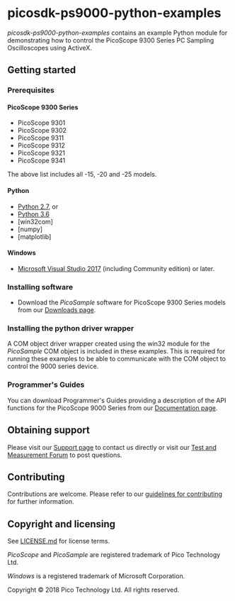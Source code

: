 # picosdk-ps9000-python-examples

*picosdk-ps9000-python-examples* contains an example Python module for demonstrating how to control the PicoScope 9300 Series PC Sampling Oscilloscopes using ActiveX.

## Getting started

### Prerequisites

#### PicoScope 9300 Series

* PicoScope 9301
* PicoScope 9302 
* PicoScope 9311 
* PicoScope 9312 
* PicoScope 9321 
* PicoScope 9341

The above list includes all -15, -20 and -25 models.

#### Python
* [Python 2.7](https://www.python.org/download/releases/2.7/), or
* [Python 3.6](https://www.python.org/download/releases/3.6/) 
* [win32com]
* [numpy]
* [matplotlib]

#### Windows

* [Microsoft Visual Studio 2017](https://www.visualstudio.com/) (including Community edition) or later.  

### Installing software

* Download the *PicoSample* software for PicoScope 9300 Series models from our [Downloads page](https://www.picotech.com/downloads).

### Installing the python driver wrapper

A COM object driver wrapper created using the win32 module for the *PicoSample* COM object is included in these examples.
This is required for running these examples to be able to communicate with the COM object to control the 9000 series device.

### Programmer's Guides

You can download Programmer's Guides providing a description of the API functions for the PicoScope 9000 Series from our [Documentation page](https://www.picotech.com/library/documentation).

## Obtaining support

Please visit our [Support page](https://www.picotech.com/tech-support) to contact us directly or visit our [Test and Measurement Forum](https://www.picotech.com/support/forum17.html) to post questions.

## Contributing

Contributions are welcome. Please refer to our [guidelines for contributing](.github/CONTRIBUTING.md) for further information.

## Copyright and licensing

See [LICENSE.md](LICENSE.md) for license terms. 

*PicoScope* and *PicoSample* are registered trademark of Pico Technology Ltd. 

*Windows* is a registered trademark of Microsoft Corporation. 

Copyright © 2018 Pico Technology Ltd. All rights reserved. 

